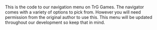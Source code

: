 This is the code to our navigation menu on TrG Games.
The navigator comes with a variety of options to pick from. However you will need permission from the original author to use this.
This menu will be updated throughout our development so keep that in mind.
